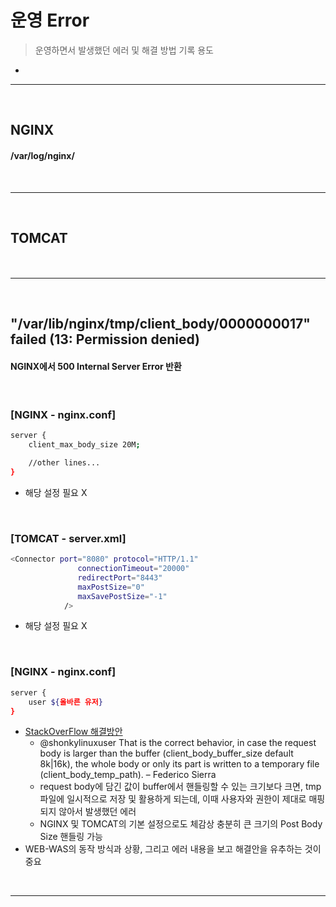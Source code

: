 # 운영 Error
> 운영하면서 발생했던 에러 및 해결 방법 기록 용도
* 

<hr>
<br>


## NGINX
#### /var/log/nginx/

<br>
<hr>
<br>

## TOMCAT
#### 

<br>
<hr>
<br>

## "/var/lib/nginx/tmp/client_body/0000000017" failed (13: Permission denied)
#### NGINX에서 500 Internal Server Error 반환

<br>

### [NGINX - nginx.conf]
```bash
server {
    client_max_body_size 20M;

    //other lines...
}
```
* 해당 설정 필요 X

<br>

### [TOMCAT - server.xml]
```bash
<Connector port="8080" protocol="HTTP/1.1"
               connectionTimeout="20000"
               redirectPort="8443" 
               maxPostSize="0"
               maxSavePostSize="-1"
            />

```
* 해당 설정 필요 X

<br>

### [NGINX - nginx.conf]
```bash
server {
    user ${올바른 유저}
}
```
* [StackOverFlow 해결방안](https://serverfault.com/questions/727908/var-lib-nginx-client-body-0000000011-failed-13-permission-denied-with-node-j)
  * @shonkylinuxuser That is the correct behavior, in case the request body is larger than the buffer (client_body_buffer_size default 8k|16k), the whole body or only its part is written to a temporary file (client_body_temp_path). – Federico Sierra
  * request body에 담긴 값이 buffer에서 핸들링할 수 있는 크기보다 크면, tmp 파일에 일시적으로 저장 및 활용하게 되는데, 이때 사용자와 권한이 제대로 매핑되지 않아서 발생했던 에러
  * NGINX 및 TOMCAT의 기본 설정으로도 체감상 충분히 큰 크기의 Post Body Size 핸들링 가능
* WEB-WAS의 동작 방식과 상황, 그리고 에러 내용을 보고 해결안을 유추하는 것이 중요


<br>
<hr>
<br>
